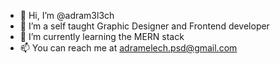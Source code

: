 - 👋 Hi, I’m @adram3l3ch
- 👀 I’m a self taught Graphic Designer and Frontend developer
- 🌱 I’m currently learning the MERN stack
- 📫 You can reach me at adramelech.psd@gmail.com

<!---
adram3l3ch/adram3l3ch is a ✨ special ✨ repository because its `README.md` (this file) appears on your GitHub profile.
You can click the Preview link to take a look at your changes.
--->
